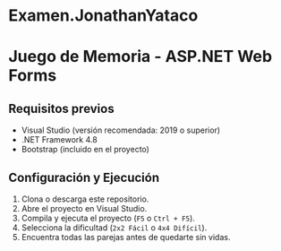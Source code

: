 # Examen.JonathanYataco
# Juego de Memoria - ASP.NET Web Forms

## Requisitos previos
- Visual Studio (versión recomendada: 2019 o superior)
- .NET Framework 4.8
- Bootstrap (incluido en el proyecto)

## Configuración y Ejecución
1. Clona o descarga este repositorio.
2. Abre el proyecto en Visual Studio.
3. Compila y ejecuta el proyecto (`F5` o `Ctrl + F5`).
4. Selecciona la dificultad (`2x2 Fácil` o `4x4 Difícil`).
5. Encuentra todas las parejas antes de quedarte sin vidas.